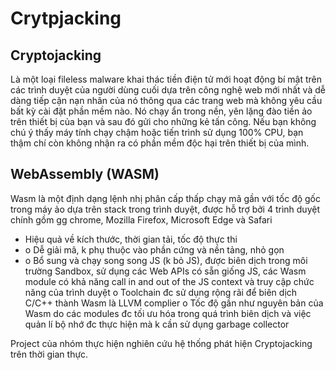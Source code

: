 # Crytpjacking

## Cryptojacking
Là một loại fileless malware khai thác tiền điện tử mới hoạt động bí mật trên các trình duyệt của người dùng cuối dựa trên công nghệ web mới nhất và dễ dàng tiếp cận nạn nhân của nó thông qua các trang web mà không yêu cầu bất kỳ cài đặt phần mềm nào. Nó chạy ẩn trong nền, yên lặng đào tiền ảo trên thiết bị của bạn và sau đó gửi cho những kẻ tấn công. Nếu bạn không chú ý thấy máy tính chạy chậm hoặc tiến trình sử dụng 100% CPU, bạn thậm chí còn không nhận ra có phần mềm độc hại trên thiết bị của mình.
## WebAssembly (WASM)
Wasm là một định dạng lệnh nhị phân cấp thấp chạy mã gần với tốc độ gốc trong máy ảo dựa trên stack trong trình duyệt, được hỗ trợ bởi 4 trình duyệt chính gồm gg chrome, Mozilla Firefox, Microsoft Edge và Safari
- Hiệu quả về kích thước, thời gian tải, tốc độ thực thi
- o	Dễ giải mã, k phụ thuộc vào phần cứng và nền tảng, nhỏ gọn
- o	Bổ sung và chạy song song JS (k bỏ JS), được biên dịch trong môi trường Sandbox, sử dụng các Web APIs có sẵn giống JS, các Wasm module có khả năng call in and out of the JS context và truy cập chức năng của trình duyệt
o	Toolchain đc sử dụng rộng rãi để biên dịch C/C++ thành Wasm là LLVM complier
o	Tốc độ gần như nguyên bản của Wasm do các modules đc tối ưu hóa trong quá trình biên dịch và việc quản lí bộ nhớ đc thực hiện mà k cần sử dụng garbage collector

Project của nhóm thực hiện nghiên cứu hệ thống phát hiện Cryptojacking trên thời gian thực.
